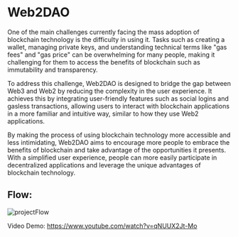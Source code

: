 # Web2DAO

One of the main challenges currently facing the mass adoption of blockchain technology is the difficulty in using it. Tasks such as creating a wallet, managing private keys, and understanding technical terms like "gas fees" and "gas price" can be overwhelming for many people, making it challenging for them to access the benefits of blockchain such as immutability and transparency.

To address this challenge, Web2DAO is designed to bridge the gap between Web3 and Web2 by reducing the complexity in the user experience. It achieves this by integrating user-friendly features such as social logins and gasless transactions, allowing users to interact with blockchain applications in a more familiar and intuitive way, similar to how they use Web2 applications.

By making the process of using blockchain technology more accessible and less intimidating, Web2DAO aims to encourage more people to embrace the benefits of blockchain and take advantage of the opportunities it presents. With a simplified user experience, people can more easily participate in decentralized applications and leverage the unique advantages of blockchain technology.

## Flow:
![projectFlow](https://user-images.githubusercontent.com/93488388/219900673-dc1d9285-5cfe-4bb9-9349-9fcf06fcec9b.png)

Video Demo:
https://www.youtube.com/watch?v=qNUUX2Jt-Mo
